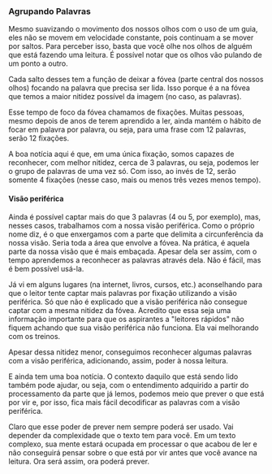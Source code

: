 ### Agrupando Palavras

Mesmo suavizando o movimento dos nossos olhos com o uso de um guia, eles não se movem em velocidade constante, pois continuam a se mover por saltos. Para perceber isso, basta que você olhe nos olhos de alguém que está fazendo uma leitura. É possível notar que os olhos vão pulando de um ponto a outro.

Cada salto desses tem a função de deixar a fóvea (parte central dos nossos olhos) focando na palavra que precisa ser lida. Isso porque é a na fóvea que temos a maior nitidez possível da imagem (no caso, as palavras). 

Esse tempo de foco da fóvea chamamos de fixações. Muitas pessoas, mesmo depois de anos de terem aprendido a ler, ainda mantém o hábito de focar em palavra por palavra, ou seja, para uma frase com 12 palavras, serão 12 fixações. 

A boa notícia aqui é que, em uma única fixação, somos capazes de reconhecer, com melhor nitidez, cerca de 3 palavras, ou seja, podemos ler o grupo de palavras de uma vez só. Com isso, ao invés de 12, serão somente 4 fixações (nesse caso, mais ou menos três vezes menos tempo).

#### Visão periférica

Ainda é possível captar mais do que 3 palavras (4 ou 5, por exemplo), mas, nesses casos, trabalhamos com a nossa visão periférica. Como o próprio nome diz, é o que enxergamos com a parte que delimita a circunferência da nossa visão. Seria toda a área que envolve a fóvea. Na prática, é aquela parte da nossa visão que é mais embaçada. Apesar dela ser assim, com o tempo aprendemos a reconhecer as palavras através dela. Não é fácil, mas é bem possível usá-la.

Já vi em alguns lugares (na internet, livros, cursos, etc.) aconselhando para que o leitor tente captar mais palavras por fixação utilizando a visão periférica. Só que não é explicado que a visão periférica não consegue captar com a mesma nitidez da fóvea. Acredito que essa seja uma informação importante para que os aspirantes a "leitores rápidos" não fiquem achando que sua visão periférica não funciona. Ela vai melhorando com os treinos.

Apesar dessa nitidez menor, conseguimos reconhecer algumas palavras com a visão periférica, adicionando, assim, poder à nossa leitura.

E ainda tem uma boa notícia. O contexto daquilo que está sendo lido também pode ajudar, ou seja, com o entendimento adquirido a partir do processamento da parte que já lemos, podemos meio que prever o que está por vir e, por isso, fica mais fácil decodificar as palavras com a visão periférica. 

Claro que esse poder de prever nem sempre poderá ser usado. Vai depender da complexidade que o texto tem para você. Em um texto complexo, sua mente estará ocupada em processar o que acabou de ler e não conseguirá pensar sobre o que está por vir antes que você avance na leitura. Ora será assim, ora poderá prever.
